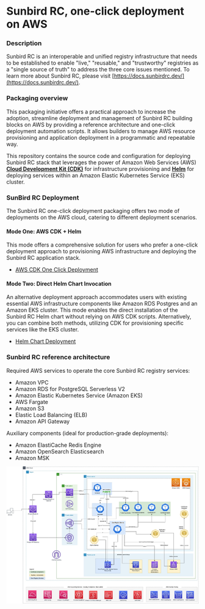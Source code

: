 # Sunbird RC, one-click deployment on AWS

### Description
Sunbird RC is an interoperable and unified registry infrastructure that needs to be established to enable "live," "reusable," and "trustworthy" registries as a "single source of truth" to address the three core issues mentioned. To learn more about Sunbird RC, please visit [https://docs.sunbirdrc.dev/](https://docs.sunbirdrc.dev/).

### Packaging overview
This packaging initiative offers a practical approach to increase the adoption, streamline deployment and management of Sunbird RC building blocks on AWS by providing a reference architecture and one-click deployment automation scripts. It allows builders to manage AWS resource provisioning and application deployment in a programmatic and repeatable way.

This repository contains the source code and configuration for deploying Sunbird RC stack that leverages the power of Amazon Web Services (AWS) **[Cloud Development Kit (CDK)](https://aws.amazon.com/cdk)** for infrastructure provisioning and **[Helm](https://helm.sh)** for deploying services within an Amazon Elastic Kubernetes Service (EKS) cluster.  

### SunBird RC Deployment
The Sunbird RC one-click deployment packaging offers two mode of deployments on the AWS cloud, catering to different deployment scenarios.

#### Mode One: AWS CDK + Helm
This mode offers a comprehensive solution for users who prefer a one-click deployment approach to provisioning AWS infrastructure and deploying the Sunbird RC application stack.

* [AWS CDK One Click Deployment](documentation/01-Deployment-CDK-Sunbird.md)

#### Mode Two: Direct Helm Chart Invocation
An alternative deployment approach accommodates users with existing essential AWS infrastructure components like Amazon RDS Postgres and an Amazon EKS cluster. This mode enables the direct installation of the Sunbird RC Helm chart without relying on AWS CDK scripts. Alternatively, you can combine both methods, utilizing CDK for provisioning specific services like the EKS cluster.

* [Helm Chart Deployment](documentation/02-Deployment-Helm-Sunbird.md)

### Sunbird RC reference architecture
Required AWS services to operate the core Sunbird RC registry services:
* Amazon VPC
* Amazon RDS for PostgreSQL Serverless V2
* Amazon Elastic Kubernetes Service (Amazon EKS)
* AWS Fargate
* Amazon S3
* Elastic Load Balancing (ELB)
* Amazon API Gateway

Auxiliary components (ideal for production-grade deployments):
* Amazon ElastiCache Redis Engine
* Amazon OpenSearch Elasticsearch 
* Amazon MSK

![Architecture](documentation/Sunbird-RC-AWS-Reference-Architecture.jpg)
